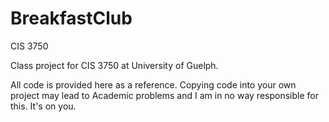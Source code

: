 # BreakfastClub
CIS 3750

Class project for CIS 3750 at University of Guelph.

All code is provided here as a reference. Copying code into your own project may lead to Academic problems and I am in no way responsible for this. It's on you.
